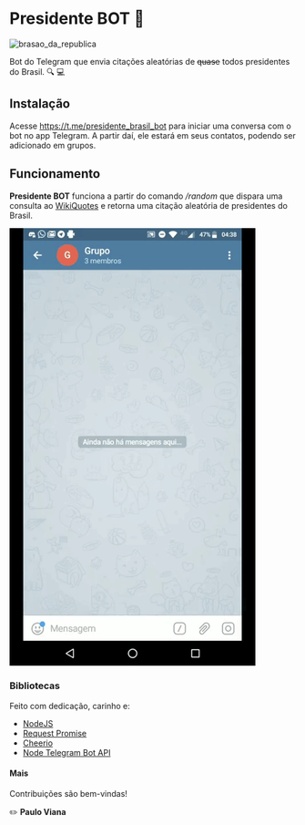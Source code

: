 
# Presidente BOT :speech_balloon:
![brasao_da_republica](assets/presidencia.ico)

Bot do Telegram que envia citações aleatórias de ~~quase~~ todos presidentes do Brasil. :mag: :computer:

## Instalação
Acesse https://t.me/presidente_brasil_bot para iniciar uma conversa com o bot no app Telegram. A partir daí, ele estará em seus contatos, podendo ser adicionado em grupos.

## Funcionamento
**Presidente BOT** funciona a partir do comando */random* que dispara uma consulta ao [WikiQuotes](https://pt.wikiquote.org/wiki/P%C3%A1gina_principal) e retorna uma citação aleatória de presidentes do Brasil.

![Alt Text](assets/chat.gif)

### Bibliotecas
Feito com dedicação, carinho e:
- [NodeJS](https://nodejs.org/en/)
- [Request Promise](https://github.com/request/request-promise)
- [Cheerio](https://github.com/cheeriojs/cheerio) 
- [Node Telegram Bot API](https://github.com/yagop/node-telegram-bot-api)

#### Mais
Contribuições são bem-vindas!

:pencil2: **Paulo Viana**

